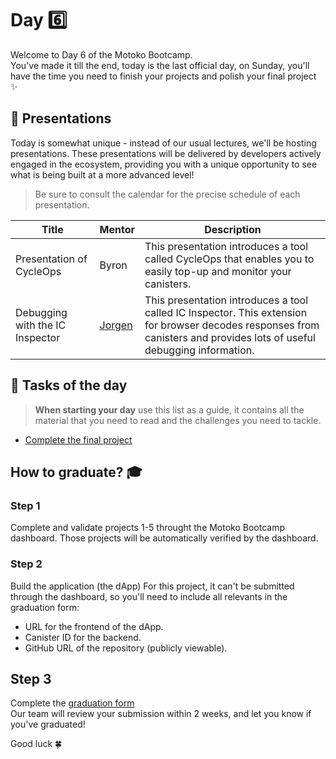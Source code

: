 # Day 6️⃣
Welcome to Day 6 of the Motoko Bootcamp. <br/>
You've made it till the end, today is the last official day, on Sunday, you'll have the time you need to finish your projects and polish your final project ✨

## 🎤 Presentations
Today is somewhat unique - instead of our usual lectures, we'll be hosting presentations. These presentations will be delivered by developers actively engaged in the ecosystem, providing you with a unique opportunity to see what is being built at a more advanced level!

> Be sure to consult the calendar for the precise schedule of each presentation.

| Title | Mentor |  Description |
|-----------------|-----------------|-----------------|
| Presentation of CycleOps | Byron | This presentation introduces a tool called CycleOps that enables you to easily top-up and monitor your canisters.
| Debugging with the IC Inspector | <a href="https://twitter.com/Jorgenbuilder" target="_blank"> Jorgen </a> | This presentation introduces a tool called IC Inspector. This extension for browser decodes responses from canisters and provides lots of useful debugging information.
##  🧭 Tasks of the day
> **When starting your day** use this list as a guide, it contains all the material that you need to read and the challenges you need to tackle.

- [Complete the final project](./project/README.md)

## How to graduate? 🎓
### Step 1
Complete and validate projects 1-5 throught the Motoko Bootcamp dashboard. Those projects will be automatically verified by the dashboard.
### Step 2
Build the application (the dApp)
For this project, it can't be submitted through the dashboard, so you'll need to include all relevants in the graduation form:
- URL for the frontend of the dApp.
- Canister ID for the backend.
- GitHub URL of the repository (publicly viewable).
## Step 3
Complete the [graduation form]( https://forms.gle/rmiYABHd7ojPLgJZ8) <br/>
Our team will review your submission within 2 weeks, and let you know if you've graduated!

Good luck 🍀
